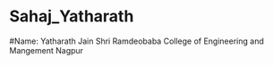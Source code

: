 # Sahaj_Yatharath
#Name: Yatharath Jain 
Shri Ramdeobaba College of Engineering and Mangement Nagpur 
